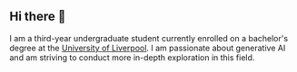 ## Hi there 👋

I am a third-year undergraduate student currently enrolled on a bachelor's degree at the [University of Liverpool](https://www.liverpool.ac.uk). I am passionate about generative AI and am striving to conduct more in-depth exploration in this field.

<!--
**aiHelpmate/aiHelpmate** is a ✨ _special_ ✨ repository because its `README.md` (this file) appears on your GitHub profile.

Here are some ideas to get you started:

- 🔭 I’m currently working on ...
- 🌱 I’m currently learning ...
- 👯 I’m looking to collaborate on ...
- 🤔 I’m looking for help with ...
- 💬 Ask me about ...
- 📫 How to reach me: ...
- 😄 Pronouns: ...
- ⚡ Fun fact: ...
-->
